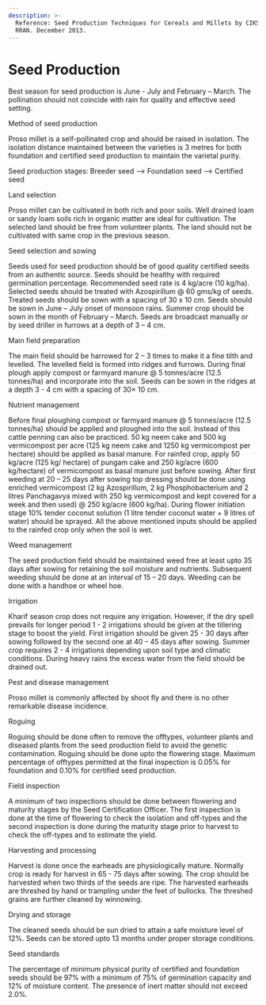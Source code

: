 ```yaml
---
description: >-
  Reference: Seed Production Techniques for Cereals and Millets by CIKS and
  RRAN. December 2013.
---
```


# Seed Production

Best season for seed production is June - July and February – March. The pollination should not coincide with rain for quality and effective seed setting.

Method of seed production&#x20;

Proso millet is a self-pollinated crop and should be raised in isolation. The isolation distance maintained between the varieties is 3 metres for both foundation and certified seed production to maintain the varietal purity.&#x20;

Seed production stages: Breeder seed --> Foundation seed --> Certified seed&#x20;

Land selection&#x20;

Proso millet can be cultivated in both rich and poor soils. Well drained loam or sandy loam soils rich in organic matter are ideal for cultivation. The selected land should be free from volunteer plants. The land should not be cultivated with same crop in the previous season.

Seed selection and sowing

Seeds used for seed production should be of good quality certified seeds from an authentic source. Seeds should be healthy with required germination percentage. Recommended seed rate is 4 kg/acre (10 kg/ha). Selected seeds should be treated with Azospirillum @ 60 gms/kg of seeds. Treated seeds should be sown with a spacing of 30 x 10 cm. Seeds should be sown in June – July onset of monsoon rains. Summer crop should be sown in the month of February – March. Seeds are broadcast manually or by seed driller in furrows at a depth of 3 – 4 cm.&#x20;

Main field preparation&#x20;

The main field should be harrowed for 2 – 3 times to make it a fine tilth and levelled. The levelled field is formed into ridges and furrows. During final plough apply compost or farmyard manure @ 5 tonnes/acre (12.5 tonnes/ha) and incorporate into the soil. Seeds can be sown in the ridges at a depth 3 - 4 cm with a spacing of 30× 10 cm.

Nutrient management

Before final ploughing compost or farmyard manure @ 5 tonnes/acre (12.5 tonnes/ha) should be applied and ploughed into the soil. Instead of this cattle penning can also be practiced. 50 kg neem cake and 500 kg vermicompost per acre (125 kg neem cake and 1250 kg vermicompost per hectare) should be applied as basal manure. For rainfed crop, apply 50 kg/acre (125 kg/ hectare) of pungam cake and 250 kg/acre (600 kg/hectare) of vermicompost as basal manure just before sowing. After first weeding at 20 – 25 days after sowing top dressing should be done using enriched vermicompost (2 kg Azospirillum, 2 kg Phosphobacterium and 2 litres Panchagavya mixed with 250 kg vermicompost and kept covered for a week and then used) @ 250 kg/acre (600 kg/ha). During flower initiation stage 10% tender coconut solution (1 litre tender coconut water + 9 litres of water) should be sprayed. All the above mentioned inputs should be applied to the rainfed crop only when the soil is wet.

Weed management&#x20;

The seed production field should be maintained weed free at least upto 35 days after sowing for retaining the soil moisture and nutrients. Subsequent weeding should be done at an interval of 15 – 20 days. Weeding can be done with a handhoe or wheel hoe.

Irrigation&#x20;

Kharif season crop does not require any irrigation. However, if the dry spell prevails for longer period 1 - 2 irrigations should be given at the tillering stage to boost the yield. First irrigation should be given 25 - 30 days after sowing followed by the second one at 40 – 45 days after sowing. Summer crop requires 2 - 4 irrigations depending upon soil type and climatic conditions. During heavy rains the excess water from the field should be drained out.

Pest and disease management

Proso millet is commonly affected by shoot fly and there is no other remarkable disease incidence.

Roguing&#x20;

Roguing should be done often to remove the offtypes, volunteer plants and diseased plants from the seed production field to avoid the genetic contamination. Roguing should be done upto the flowering stage. Maximum percentage of offtypes permitted at the final inspection is 0.05% for foundation and 0.10% for certified seed production.

Field inspection&#x20;

A minimum of two inspections should be done between flowering and maturity stages by the Seed Certification Officer. The first inspection is done at the time of flowering to check the isolation and off-types and the second inspection is done during the maturity stage prior to harvest to check the off-types and to estimate the yield.

Harvesting and processing

Harvest is done once the earheads are physiologically mature. Normally crop is ready for harvest in 65 - 75 days after sowing. The crop should be harvested when two thirds of the seeds are ripe. The harvested earheads are threshed by hand or trampling under the feet of bullocks. The threshed grains are further cleaned by winnowing.

Drying and storage&#x20;

The cleaned seeds should be sun dried to attain a safe moisture level of 12%. Seeds can be stored upto 13 months under proper storage conditions.

Seed standards&#x20;

The percentage of minimum physical purity of certified and foundation seeds should be 97% with a minimum of 75% of germination capacity and 12% of moisture content. The presence of inert matter should not exceed 2.0%.

